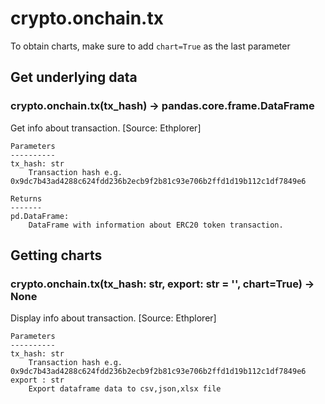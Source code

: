 # crypto.onchain.tx

To obtain charts, make sure to add `chart=True` as the last parameter

## Get underlying data 
### crypto.onchain.tx(tx_hash) -> pandas.core.frame.DataFrame

Get info about transaction. [Source: Ethplorer]

    Parameters
    ----------
    tx_hash: str
        Transaction hash e.g. 0x9dc7b43ad4288c624fdd236b2ecb9f2b81c93e706b2ffd1d19b112c1df7849e6

    Returns
    -------
    pd.DataFrame:
        DataFrame with information about ERC20 token transaction.

## Getting charts 
### crypto.onchain.tx(tx_hash: str, export: str = '', chart=True) -> None

Display info about transaction. [Source: Ethplorer]

    Parameters
    ----------
    tx_hash: str
        Transaction hash e.g. 0x9dc7b43ad4288c624fdd236b2ecb9f2b81c93e706b2ffd1d19b112c1df7849e6
    export : str
        Export dataframe data to csv,json,xlsx file
